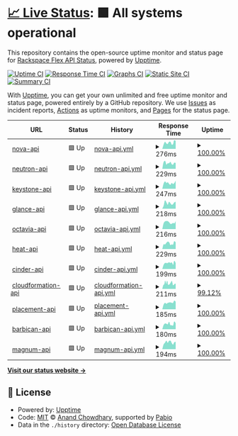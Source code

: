 # [📈 Live Status](https://status.api.dfw3.rackspacecloud.com/): <!--live status--> **🟩 All systems operational**

This repository contains the open-source uptime monitor and status page for [Rackspace Flex API Status](https://status.api.dfw3.rackspacecloud.com/), powered by [Upptime](https://github.com/upptime/upptime).

[![Uptime CI](https://github.com/the2hill/rs-flex-uptime-dfw/workflows/Uptime%20CI/badge.svg)](https://github.com/the2hill/rs-flex-uptime-dfw/actions?query=workflow%3A%22Uptime+CI%22)
[![Response Time CI](https://github.com/the2hill/rs-flex-uptime-dfw/workflows/Response%20Time%20CI/badge.svg)](https://github.com/the2hill/rs-flex-uptime-dfw/actions?query=workflow%3A%22Response+Time+CI%22)
[![Graphs CI](https://github.com/the2hill/rs-flex-uptime-dfw/workflows/Graphs%20CI/badge.svg)](https://github.com/the2hill/rs-flex-uptime-dfw/actions?query=workflow%3A%22Graphs+CI%22)
[![Static Site CI](https://github.com/the2hill/rs-flex-uptime-dfw/workflows/Static%20Site%20CI/badge.svg)](https://github.com/the2hill/rs-flex-uptime-dfw/actions?query=workflow%3A%22Static+Site+CI%22)
[![Summary CI](https://github.com/the2hill/rs-flex-uptime-dfw/workflows/Summary%20CI/badge.svg)](https://github.com/the2hill/rs-flex-uptime-dfw/actions?query=workflow%3A%22Summary+CI%22)

With [Upptime](https://upptime.js.org), you can get your own unlimited and free uptime monitor and status page, powered entirely by a GitHub repository. We use [Issues](https://github.com/the2hill/rs-flex-uptime-dfw/issues) as incident reports, [Actions](https://github.com/the2hill/rs-flex-uptime-dfw/actions) as uptime monitors, and [Pages](https://status.api.dfw3.rackspacecloud.com/) for the status page.

<!--start: status pages-->
<!-- This summary is generated by Upptime (https://github.com/upptime/upptime) -->
<!-- Do not edit this manually, your changes will be overwritten -->
<!-- prettier-ignore -->
| URL | Status | History | Response Time | Uptime |
| --- | ------ | ------- | ------------- | ------ |
| <img alt="" src="https://icons.duckduckgo.com/ip3/nova.api.dfw3.rackspacecloud.com.ico" height="13"> [nova-api](https://nova.api.dfw3.rackspacecloud.com) | 🟩 Up | [nova-api.yml](https://github.com/the2hill/rs-flex-uptime-dfw/commits/HEAD/history/nova-api.yml) | <details><summary><img alt="Response time graph" src="./graphs/nova-api/response-time-week.png" height="20"> 276ms</summary><br><a href="https://status.api.dfw3.rackspacecloud.com/history/nova-api"><img alt="Response time 282" src="https://img.shields.io/endpoint?url=https%3A%2F%2Fraw.githubusercontent.com%2Fthe2hill%2Frs-flex-uptime-dfw%2FHEAD%2Fapi%2Fnova-api%2Fresponse-time.json"></a><br><a href="https://status.api.dfw3.rackspacecloud.com/history/nova-api"><img alt="24-hour response time 269" src="https://img.shields.io/endpoint?url=https%3A%2F%2Fraw.githubusercontent.com%2Fthe2hill%2Frs-flex-uptime-dfw%2FHEAD%2Fapi%2Fnova-api%2Fresponse-time-day.json"></a><br><a href="https://status.api.dfw3.rackspacecloud.com/history/nova-api"><img alt="7-day response time 276" src="https://img.shields.io/endpoint?url=https%3A%2F%2Fraw.githubusercontent.com%2Fthe2hill%2Frs-flex-uptime-dfw%2FHEAD%2Fapi%2Fnova-api%2Fresponse-time-week.json"></a><br><a href="https://status.api.dfw3.rackspacecloud.com/history/nova-api"><img alt="30-day response time 265" src="https://img.shields.io/endpoint?url=https%3A%2F%2Fraw.githubusercontent.com%2Fthe2hill%2Frs-flex-uptime-dfw%2FHEAD%2Fapi%2Fnova-api%2Fresponse-time-month.json"></a><br><a href="https://status.api.dfw3.rackspacecloud.com/history/nova-api"><img alt="1-year response time 282" src="https://img.shields.io/endpoint?url=https%3A%2F%2Fraw.githubusercontent.com%2Fthe2hill%2Frs-flex-uptime-dfw%2FHEAD%2Fapi%2Fnova-api%2Fresponse-time-year.json"></a></details> | <details><summary><a href="https://status.api.dfw3.rackspacecloud.com/history/nova-api">100.00%</a></summary><a href="https://status.api.dfw3.rackspacecloud.com/history/nova-api"><img alt="All-time uptime 99.62%" src="https://img.shields.io/endpoint?url=https%3A%2F%2Fraw.githubusercontent.com%2Fthe2hill%2Frs-flex-uptime-dfw%2FHEAD%2Fapi%2Fnova-api%2Fuptime.json"></a><br><a href="https://status.api.dfw3.rackspacecloud.com/history/nova-api"><img alt="24-hour uptime 100.00%" src="https://img.shields.io/endpoint?url=https%3A%2F%2Fraw.githubusercontent.com%2Fthe2hill%2Frs-flex-uptime-dfw%2FHEAD%2Fapi%2Fnova-api%2Fuptime-day.json"></a><br><a href="https://status.api.dfw3.rackspacecloud.com/history/nova-api"><img alt="7-day uptime 100.00%" src="https://img.shields.io/endpoint?url=https%3A%2F%2Fraw.githubusercontent.com%2Fthe2hill%2Frs-flex-uptime-dfw%2FHEAD%2Fapi%2Fnova-api%2Fuptime-week.json"></a><br><a href="https://status.api.dfw3.rackspacecloud.com/history/nova-api"><img alt="30-day uptime 98.54%" src="https://img.shields.io/endpoint?url=https%3A%2F%2Fraw.githubusercontent.com%2Fthe2hill%2Frs-flex-uptime-dfw%2FHEAD%2Fapi%2Fnova-api%2Fuptime-month.json"></a><br><a href="https://status.api.dfw3.rackspacecloud.com/history/nova-api"><img alt="1-year uptime 99.62%" src="https://img.shields.io/endpoint?url=https%3A%2F%2Fraw.githubusercontent.com%2Fthe2hill%2Frs-flex-uptime-dfw%2FHEAD%2Fapi%2Fnova-api%2Fuptime-year.json"></a></details>
| <img alt="" src="https://icons.duckduckgo.com/ip3/neutron.api.dfw3.rackspacecloud.com.ico" height="13"> [neutron-api](https://neutron.api.dfw3.rackspacecloud.com) | 🟩 Up | [neutron-api.yml](https://github.com/the2hill/rs-flex-uptime-dfw/commits/HEAD/history/neutron-api.yml) | <details><summary><img alt="Response time graph" src="./graphs/neutron-api/response-time-week.png" height="20"> 229ms</summary><br><a href="https://status.api.dfw3.rackspacecloud.com/history/neutron-api"><img alt="Response time 259" src="https://img.shields.io/endpoint?url=https%3A%2F%2Fraw.githubusercontent.com%2Fthe2hill%2Frs-flex-uptime-dfw%2FHEAD%2Fapi%2Fneutron-api%2Fresponse-time.json"></a><br><a href="https://status.api.dfw3.rackspacecloud.com/history/neutron-api"><img alt="24-hour response time 159" src="https://img.shields.io/endpoint?url=https%3A%2F%2Fraw.githubusercontent.com%2Fthe2hill%2Frs-flex-uptime-dfw%2FHEAD%2Fapi%2Fneutron-api%2Fresponse-time-day.json"></a><br><a href="https://status.api.dfw3.rackspacecloud.com/history/neutron-api"><img alt="7-day response time 229" src="https://img.shields.io/endpoint?url=https%3A%2F%2Fraw.githubusercontent.com%2Fthe2hill%2Frs-flex-uptime-dfw%2FHEAD%2Fapi%2Fneutron-api%2Fresponse-time-week.json"></a><br><a href="https://status.api.dfw3.rackspacecloud.com/history/neutron-api"><img alt="30-day response time 235" src="https://img.shields.io/endpoint?url=https%3A%2F%2Fraw.githubusercontent.com%2Fthe2hill%2Frs-flex-uptime-dfw%2FHEAD%2Fapi%2Fneutron-api%2Fresponse-time-month.json"></a><br><a href="https://status.api.dfw3.rackspacecloud.com/history/neutron-api"><img alt="1-year response time 259" src="https://img.shields.io/endpoint?url=https%3A%2F%2Fraw.githubusercontent.com%2Fthe2hill%2Frs-flex-uptime-dfw%2FHEAD%2Fapi%2Fneutron-api%2Fresponse-time-year.json"></a></details> | <details><summary><a href="https://status.api.dfw3.rackspacecloud.com/history/neutron-api">100.00%</a></summary><a href="https://status.api.dfw3.rackspacecloud.com/history/neutron-api"><img alt="All-time uptime 99.66%" src="https://img.shields.io/endpoint?url=https%3A%2F%2Fraw.githubusercontent.com%2Fthe2hill%2Frs-flex-uptime-dfw%2FHEAD%2Fapi%2Fneutron-api%2Fuptime.json"></a><br><a href="https://status.api.dfw3.rackspacecloud.com/history/neutron-api"><img alt="24-hour uptime 100.00%" src="https://img.shields.io/endpoint?url=https%3A%2F%2Fraw.githubusercontent.com%2Fthe2hill%2Frs-flex-uptime-dfw%2FHEAD%2Fapi%2Fneutron-api%2Fuptime-day.json"></a><br><a href="https://status.api.dfw3.rackspacecloud.com/history/neutron-api"><img alt="7-day uptime 100.00%" src="https://img.shields.io/endpoint?url=https%3A%2F%2Fraw.githubusercontent.com%2Fthe2hill%2Frs-flex-uptime-dfw%2FHEAD%2Fapi%2Fneutron-api%2Fuptime-week.json"></a><br><a href="https://status.api.dfw3.rackspacecloud.com/history/neutron-api"><img alt="30-day uptime 99.12%" src="https://img.shields.io/endpoint?url=https%3A%2F%2Fraw.githubusercontent.com%2Fthe2hill%2Frs-flex-uptime-dfw%2FHEAD%2Fapi%2Fneutron-api%2Fuptime-month.json"></a><br><a href="https://status.api.dfw3.rackspacecloud.com/history/neutron-api"><img alt="1-year uptime 99.66%" src="https://img.shields.io/endpoint?url=https%3A%2F%2Fraw.githubusercontent.com%2Fthe2hill%2Frs-flex-uptime-dfw%2FHEAD%2Fapi%2Fneutron-api%2Fuptime-year.json"></a></details>
| <img alt="" src="https://icons.duckduckgo.com/ip3/keystone.api.dfw3.rackspacecloud.com.ico" height="13"> [keystone-api](https://keystone.api.dfw3.rackspacecloud.com/v3) | 🟩 Up | [keystone-api.yml](https://github.com/the2hill/rs-flex-uptime-dfw/commits/HEAD/history/keystone-api.yml) | <details><summary><img alt="Response time graph" src="./graphs/keystone-api/response-time-week.png" height="20"> 247ms</summary><br><a href="https://status.api.dfw3.rackspacecloud.com/history/keystone-api"><img alt="Response time 261" src="https://img.shields.io/endpoint?url=https%3A%2F%2Fraw.githubusercontent.com%2Fthe2hill%2Frs-flex-uptime-dfw%2FHEAD%2Fapi%2Fkeystone-api%2Fresponse-time.json"></a><br><a href="https://status.api.dfw3.rackspacecloud.com/history/keystone-api"><img alt="24-hour response time 212" src="https://img.shields.io/endpoint?url=https%3A%2F%2Fraw.githubusercontent.com%2Fthe2hill%2Frs-flex-uptime-dfw%2FHEAD%2Fapi%2Fkeystone-api%2Fresponse-time-day.json"></a><br><a href="https://status.api.dfw3.rackspacecloud.com/history/keystone-api"><img alt="7-day response time 247" src="https://img.shields.io/endpoint?url=https%3A%2F%2Fraw.githubusercontent.com%2Fthe2hill%2Frs-flex-uptime-dfw%2FHEAD%2Fapi%2Fkeystone-api%2Fresponse-time-week.json"></a><br><a href="https://status.api.dfw3.rackspacecloud.com/history/keystone-api"><img alt="30-day response time 242" src="https://img.shields.io/endpoint?url=https%3A%2F%2Fraw.githubusercontent.com%2Fthe2hill%2Frs-flex-uptime-dfw%2FHEAD%2Fapi%2Fkeystone-api%2Fresponse-time-month.json"></a><br><a href="https://status.api.dfw3.rackspacecloud.com/history/keystone-api"><img alt="1-year response time 261" src="https://img.shields.io/endpoint?url=https%3A%2F%2Fraw.githubusercontent.com%2Fthe2hill%2Frs-flex-uptime-dfw%2FHEAD%2Fapi%2Fkeystone-api%2Fresponse-time-year.json"></a></details> | <details><summary><a href="https://status.api.dfw3.rackspacecloud.com/history/keystone-api">100.00%</a></summary><a href="https://status.api.dfw3.rackspacecloud.com/history/keystone-api"><img alt="All-time uptime 99.77%" src="https://img.shields.io/endpoint?url=https%3A%2F%2Fraw.githubusercontent.com%2Fthe2hill%2Frs-flex-uptime-dfw%2FHEAD%2Fapi%2Fkeystone-api%2Fuptime.json"></a><br><a href="https://status.api.dfw3.rackspacecloud.com/history/keystone-api"><img alt="24-hour uptime 100.00%" src="https://img.shields.io/endpoint?url=https%3A%2F%2Fraw.githubusercontent.com%2Fthe2hill%2Frs-flex-uptime-dfw%2FHEAD%2Fapi%2Fkeystone-api%2Fuptime-day.json"></a><br><a href="https://status.api.dfw3.rackspacecloud.com/history/keystone-api"><img alt="7-day uptime 100.00%" src="https://img.shields.io/endpoint?url=https%3A%2F%2Fraw.githubusercontent.com%2Fthe2hill%2Frs-flex-uptime-dfw%2FHEAD%2Fapi%2Fkeystone-api%2Fuptime-week.json"></a><br><a href="https://status.api.dfw3.rackspacecloud.com/history/keystone-api"><img alt="30-day uptime 99.12%" src="https://img.shields.io/endpoint?url=https%3A%2F%2Fraw.githubusercontent.com%2Fthe2hill%2Frs-flex-uptime-dfw%2FHEAD%2Fapi%2Fkeystone-api%2Fuptime-month.json"></a><br><a href="https://status.api.dfw3.rackspacecloud.com/history/keystone-api"><img alt="1-year uptime 99.77%" src="https://img.shields.io/endpoint?url=https%3A%2F%2Fraw.githubusercontent.com%2Fthe2hill%2Frs-flex-uptime-dfw%2FHEAD%2Fapi%2Fkeystone-api%2Fuptime-year.json"></a></details>
| <img alt="" src="https://icons.duckduckgo.com/ip3/glance.api.dfw3.rackspacecloud.com.ico" height="13"> [glance-api](https://glance.api.dfw3.rackspacecloud.com) | 🟩 Up | [glance-api.yml](https://github.com/the2hill/rs-flex-uptime-dfw/commits/HEAD/history/glance-api.yml) | <details><summary><img alt="Response time graph" src="./graphs/glance-api/response-time-week.png" height="20"> 218ms</summary><br><a href="https://status.api.dfw3.rackspacecloud.com/history/glance-api"><img alt="Response time 262" src="https://img.shields.io/endpoint?url=https%3A%2F%2Fraw.githubusercontent.com%2Fthe2hill%2Frs-flex-uptime-dfw%2FHEAD%2Fapi%2Fglance-api%2Fresponse-time.json"></a><br><a href="https://status.api.dfw3.rackspacecloud.com/history/glance-api"><img alt="24-hour response time 249" src="https://img.shields.io/endpoint?url=https%3A%2F%2Fraw.githubusercontent.com%2Fthe2hill%2Frs-flex-uptime-dfw%2FHEAD%2Fapi%2Fglance-api%2Fresponse-time-day.json"></a><br><a href="https://status.api.dfw3.rackspacecloud.com/history/glance-api"><img alt="7-day response time 218" src="https://img.shields.io/endpoint?url=https%3A%2F%2Fraw.githubusercontent.com%2Fthe2hill%2Frs-flex-uptime-dfw%2FHEAD%2Fapi%2Fglance-api%2Fresponse-time-week.json"></a><br><a href="https://status.api.dfw3.rackspacecloud.com/history/glance-api"><img alt="30-day response time 228" src="https://img.shields.io/endpoint?url=https%3A%2F%2Fraw.githubusercontent.com%2Fthe2hill%2Frs-flex-uptime-dfw%2FHEAD%2Fapi%2Fglance-api%2Fresponse-time-month.json"></a><br><a href="https://status.api.dfw3.rackspacecloud.com/history/glance-api"><img alt="1-year response time 262" src="https://img.shields.io/endpoint?url=https%3A%2F%2Fraw.githubusercontent.com%2Fthe2hill%2Frs-flex-uptime-dfw%2FHEAD%2Fapi%2Fglance-api%2Fresponse-time-year.json"></a></details> | <details><summary><a href="https://status.api.dfw3.rackspacecloud.com/history/glance-api">100.00%</a></summary><a href="https://status.api.dfw3.rackspacecloud.com/history/glance-api"><img alt="All-time uptime 99.75%" src="https://img.shields.io/endpoint?url=https%3A%2F%2Fraw.githubusercontent.com%2Fthe2hill%2Frs-flex-uptime-dfw%2FHEAD%2Fapi%2Fglance-api%2Fuptime.json"></a><br><a href="https://status.api.dfw3.rackspacecloud.com/history/glance-api"><img alt="24-hour uptime 100.00%" src="https://img.shields.io/endpoint?url=https%3A%2F%2Fraw.githubusercontent.com%2Fthe2hill%2Frs-flex-uptime-dfw%2FHEAD%2Fapi%2Fglance-api%2Fuptime-day.json"></a><br><a href="https://status.api.dfw3.rackspacecloud.com/history/glance-api"><img alt="7-day uptime 100.00%" src="https://img.shields.io/endpoint?url=https%3A%2F%2Fraw.githubusercontent.com%2Fthe2hill%2Frs-flex-uptime-dfw%2FHEAD%2Fapi%2Fglance-api%2Fuptime-week.json"></a><br><a href="https://status.api.dfw3.rackspacecloud.com/history/glance-api"><img alt="30-day uptime 99.12%" src="https://img.shields.io/endpoint?url=https%3A%2F%2Fraw.githubusercontent.com%2Fthe2hill%2Frs-flex-uptime-dfw%2FHEAD%2Fapi%2Fglance-api%2Fuptime-month.json"></a><br><a href="https://status.api.dfw3.rackspacecloud.com/history/glance-api"><img alt="1-year uptime 99.75%" src="https://img.shields.io/endpoint?url=https%3A%2F%2Fraw.githubusercontent.com%2Fthe2hill%2Frs-flex-uptime-dfw%2FHEAD%2Fapi%2Fglance-api%2Fuptime-year.json"></a></details>
| <img alt="" src="https://icons.duckduckgo.com/ip3/octavia.api.dfw3.rackspacecloud.com.ico" height="13"> [octavia-api](https://octavia.api.dfw3.rackspacecloud.com) | 🟩 Up | [octavia-api.yml](https://github.com/the2hill/rs-flex-uptime-dfw/commits/HEAD/history/octavia-api.yml) | <details><summary><img alt="Response time graph" src="./graphs/octavia-api/response-time-week.png" height="20"> 216ms</summary><br><a href="https://status.api.dfw3.rackspacecloud.com/history/octavia-api"><img alt="Response time 269" src="https://img.shields.io/endpoint?url=https%3A%2F%2Fraw.githubusercontent.com%2Fthe2hill%2Frs-flex-uptime-dfw%2FHEAD%2Fapi%2Foctavia-api%2Fresponse-time.json"></a><br><a href="https://status.api.dfw3.rackspacecloud.com/history/octavia-api"><img alt="24-hour response time 181" src="https://img.shields.io/endpoint?url=https%3A%2F%2Fraw.githubusercontent.com%2Fthe2hill%2Frs-flex-uptime-dfw%2FHEAD%2Fapi%2Foctavia-api%2Fresponse-time-day.json"></a><br><a href="https://status.api.dfw3.rackspacecloud.com/history/octavia-api"><img alt="7-day response time 216" src="https://img.shields.io/endpoint?url=https%3A%2F%2Fraw.githubusercontent.com%2Fthe2hill%2Frs-flex-uptime-dfw%2FHEAD%2Fapi%2Foctavia-api%2Fresponse-time-week.json"></a><br><a href="https://status.api.dfw3.rackspacecloud.com/history/octavia-api"><img alt="30-day response time 227" src="https://img.shields.io/endpoint?url=https%3A%2F%2Fraw.githubusercontent.com%2Fthe2hill%2Frs-flex-uptime-dfw%2FHEAD%2Fapi%2Foctavia-api%2Fresponse-time-month.json"></a><br><a href="https://status.api.dfw3.rackspacecloud.com/history/octavia-api"><img alt="1-year response time 269" src="https://img.shields.io/endpoint?url=https%3A%2F%2Fraw.githubusercontent.com%2Fthe2hill%2Frs-flex-uptime-dfw%2FHEAD%2Fapi%2Foctavia-api%2Fresponse-time-year.json"></a></details> | <details><summary><a href="https://status.api.dfw3.rackspacecloud.com/history/octavia-api">100.00%</a></summary><a href="https://status.api.dfw3.rackspacecloud.com/history/octavia-api"><img alt="All-time uptime 99.77%" src="https://img.shields.io/endpoint?url=https%3A%2F%2Fraw.githubusercontent.com%2Fthe2hill%2Frs-flex-uptime-dfw%2FHEAD%2Fapi%2Foctavia-api%2Fuptime.json"></a><br><a href="https://status.api.dfw3.rackspacecloud.com/history/octavia-api"><img alt="24-hour uptime 100.00%" src="https://img.shields.io/endpoint?url=https%3A%2F%2Fraw.githubusercontent.com%2Fthe2hill%2Frs-flex-uptime-dfw%2FHEAD%2Fapi%2Foctavia-api%2Fuptime-day.json"></a><br><a href="https://status.api.dfw3.rackspacecloud.com/history/octavia-api"><img alt="7-day uptime 100.00%" src="https://img.shields.io/endpoint?url=https%3A%2F%2Fraw.githubusercontent.com%2Fthe2hill%2Frs-flex-uptime-dfw%2FHEAD%2Fapi%2Foctavia-api%2Fuptime-week.json"></a><br><a href="https://status.api.dfw3.rackspacecloud.com/history/octavia-api"><img alt="30-day uptime 99.12%" src="https://img.shields.io/endpoint?url=https%3A%2F%2Fraw.githubusercontent.com%2Fthe2hill%2Frs-flex-uptime-dfw%2FHEAD%2Fapi%2Foctavia-api%2Fuptime-month.json"></a><br><a href="https://status.api.dfw3.rackspacecloud.com/history/octavia-api"><img alt="1-year uptime 99.77%" src="https://img.shields.io/endpoint?url=https%3A%2F%2Fraw.githubusercontent.com%2Fthe2hill%2Frs-flex-uptime-dfw%2FHEAD%2Fapi%2Foctavia-api%2Fuptime-year.json"></a></details>
| <img alt="" src="https://icons.duckduckgo.com/ip3/heat.api.dfw3.rackspacecloud.com.ico" height="13"> [heat-api](https://heat.api.dfw3.rackspacecloud.com) | 🟩 Up | [heat-api.yml](https://github.com/the2hill/rs-flex-uptime-dfw/commits/HEAD/history/heat-api.yml) | <details><summary><img alt="Response time graph" src="./graphs/heat-api/response-time-week.png" height="20"> 229ms</summary><br><a href="https://status.api.dfw3.rackspacecloud.com/history/heat-api"><img alt="Response time 302" src="https://img.shields.io/endpoint?url=https%3A%2F%2Fraw.githubusercontent.com%2Fthe2hill%2Frs-flex-uptime-dfw%2FHEAD%2Fapi%2Fheat-api%2Fresponse-time.json"></a><br><a href="https://status.api.dfw3.rackspacecloud.com/history/heat-api"><img alt="24-hour response time 208" src="https://img.shields.io/endpoint?url=https%3A%2F%2Fraw.githubusercontent.com%2Fthe2hill%2Frs-flex-uptime-dfw%2FHEAD%2Fapi%2Fheat-api%2Fresponse-time-day.json"></a><br><a href="https://status.api.dfw3.rackspacecloud.com/history/heat-api"><img alt="7-day response time 229" src="https://img.shields.io/endpoint?url=https%3A%2F%2Fraw.githubusercontent.com%2Fthe2hill%2Frs-flex-uptime-dfw%2FHEAD%2Fapi%2Fheat-api%2Fresponse-time-week.json"></a><br><a href="https://status.api.dfw3.rackspacecloud.com/history/heat-api"><img alt="30-day response time 490" src="https://img.shields.io/endpoint?url=https%3A%2F%2Fraw.githubusercontent.com%2Fthe2hill%2Frs-flex-uptime-dfw%2FHEAD%2Fapi%2Fheat-api%2Fresponse-time-month.json"></a><br><a href="https://status.api.dfw3.rackspacecloud.com/history/heat-api"><img alt="1-year response time 302" src="https://img.shields.io/endpoint?url=https%3A%2F%2Fraw.githubusercontent.com%2Fthe2hill%2Frs-flex-uptime-dfw%2FHEAD%2Fapi%2Fheat-api%2Fresponse-time-year.json"></a></details> | <details><summary><a href="https://status.api.dfw3.rackspacecloud.com/history/heat-api">100.00%</a></summary><a href="https://status.api.dfw3.rackspacecloud.com/history/heat-api"><img alt="All-time uptime 99.10%" src="https://img.shields.io/endpoint?url=https%3A%2F%2Fraw.githubusercontent.com%2Fthe2hill%2Frs-flex-uptime-dfw%2FHEAD%2Fapi%2Fheat-api%2Fuptime.json"></a><br><a href="https://status.api.dfw3.rackspacecloud.com/history/heat-api"><img alt="24-hour uptime 100.00%" src="https://img.shields.io/endpoint?url=https%3A%2F%2Fraw.githubusercontent.com%2Fthe2hill%2Frs-flex-uptime-dfw%2FHEAD%2Fapi%2Fheat-api%2Fuptime-day.json"></a><br><a href="https://status.api.dfw3.rackspacecloud.com/history/heat-api"><img alt="7-day uptime 100.00%" src="https://img.shields.io/endpoint?url=https%3A%2F%2Fraw.githubusercontent.com%2Fthe2hill%2Frs-flex-uptime-dfw%2FHEAD%2Fapi%2Fheat-api%2Fuptime-week.json"></a><br><a href="https://status.api.dfw3.rackspacecloud.com/history/heat-api"><img alt="30-day uptime 97.08%" src="https://img.shields.io/endpoint?url=https%3A%2F%2Fraw.githubusercontent.com%2Fthe2hill%2Frs-flex-uptime-dfw%2FHEAD%2Fapi%2Fheat-api%2Fuptime-month.json"></a><br><a href="https://status.api.dfw3.rackspacecloud.com/history/heat-api"><img alt="1-year uptime 99.10%" src="https://img.shields.io/endpoint?url=https%3A%2F%2Fraw.githubusercontent.com%2Fthe2hill%2Frs-flex-uptime-dfw%2FHEAD%2Fapi%2Fheat-api%2Fuptime-year.json"></a></details>
| <img alt="" src="https://icons.duckduckgo.com/ip3/cinder.api.dfw3.rackspacecloud.com.ico" height="13"> [cinder-api](https://cinder.api.dfw3.rackspacecloud.com) | 🟩 Up | [cinder-api.yml](https://github.com/the2hill/rs-flex-uptime-dfw/commits/HEAD/history/cinder-api.yml) | <details><summary><img alt="Response time graph" src="./graphs/cinder-api/response-time-week.png" height="20"> 199ms</summary><br><a href="https://status.api.dfw3.rackspacecloud.com/history/cinder-api"><img alt="Response time 257" src="https://img.shields.io/endpoint?url=https%3A%2F%2Fraw.githubusercontent.com%2Fthe2hill%2Frs-flex-uptime-dfw%2FHEAD%2Fapi%2Fcinder-api%2Fresponse-time.json"></a><br><a href="https://status.api.dfw3.rackspacecloud.com/history/cinder-api"><img alt="24-hour response time 153" src="https://img.shields.io/endpoint?url=https%3A%2F%2Fraw.githubusercontent.com%2Fthe2hill%2Frs-flex-uptime-dfw%2FHEAD%2Fapi%2Fcinder-api%2Fresponse-time-day.json"></a><br><a href="https://status.api.dfw3.rackspacecloud.com/history/cinder-api"><img alt="7-day response time 199" src="https://img.shields.io/endpoint?url=https%3A%2F%2Fraw.githubusercontent.com%2Fthe2hill%2Frs-flex-uptime-dfw%2FHEAD%2Fapi%2Fcinder-api%2Fresponse-time-week.json"></a><br><a href="https://status.api.dfw3.rackspacecloud.com/history/cinder-api"><img alt="30-day response time 198" src="https://img.shields.io/endpoint?url=https%3A%2F%2Fraw.githubusercontent.com%2Fthe2hill%2Frs-flex-uptime-dfw%2FHEAD%2Fapi%2Fcinder-api%2Fresponse-time-month.json"></a><br><a href="https://status.api.dfw3.rackspacecloud.com/history/cinder-api"><img alt="1-year response time 257" src="https://img.shields.io/endpoint?url=https%3A%2F%2Fraw.githubusercontent.com%2Fthe2hill%2Frs-flex-uptime-dfw%2FHEAD%2Fapi%2Fcinder-api%2Fresponse-time-year.json"></a></details> | <details><summary><a href="https://status.api.dfw3.rackspacecloud.com/history/cinder-api">100.00%</a></summary><a href="https://status.api.dfw3.rackspacecloud.com/history/cinder-api"><img alt="All-time uptime 99.77%" src="https://img.shields.io/endpoint?url=https%3A%2F%2Fraw.githubusercontent.com%2Fthe2hill%2Frs-flex-uptime-dfw%2FHEAD%2Fapi%2Fcinder-api%2Fuptime.json"></a><br><a href="https://status.api.dfw3.rackspacecloud.com/history/cinder-api"><img alt="24-hour uptime 100.00%" src="https://img.shields.io/endpoint?url=https%3A%2F%2Fraw.githubusercontent.com%2Fthe2hill%2Frs-flex-uptime-dfw%2FHEAD%2Fapi%2Fcinder-api%2Fuptime-day.json"></a><br><a href="https://status.api.dfw3.rackspacecloud.com/history/cinder-api"><img alt="7-day uptime 100.00%" src="https://img.shields.io/endpoint?url=https%3A%2F%2Fraw.githubusercontent.com%2Fthe2hill%2Frs-flex-uptime-dfw%2FHEAD%2Fapi%2Fcinder-api%2Fuptime-week.json"></a><br><a href="https://status.api.dfw3.rackspacecloud.com/history/cinder-api"><img alt="30-day uptime 99.12%" src="https://img.shields.io/endpoint?url=https%3A%2F%2Fraw.githubusercontent.com%2Fthe2hill%2Frs-flex-uptime-dfw%2FHEAD%2Fapi%2Fcinder-api%2Fuptime-month.json"></a><br><a href="https://status.api.dfw3.rackspacecloud.com/history/cinder-api"><img alt="1-year uptime 99.77%" src="https://img.shields.io/endpoint?url=https%3A%2F%2Fraw.githubusercontent.com%2Fthe2hill%2Frs-flex-uptime-dfw%2FHEAD%2Fapi%2Fcinder-api%2Fuptime-year.json"></a></details>
| <img alt="" src="https://icons.duckduckgo.com/ip3/cloudformation.api.dfw3.rackspacecloud.com.ico" height="13"> [cloudformation-api](https://cloudformation.api.dfw3.rackspacecloud.com) | 🟩 Up | [cloudformation-api.yml](https://github.com/the2hill/rs-flex-uptime-dfw/commits/HEAD/history/cloudformation-api.yml) | <details><summary><img alt="Response time graph" src="./graphs/cloudformation-api/response-time-week.png" height="20"> 211ms</summary><br><a href="https://status.api.dfw3.rackspacecloud.com/history/cloudformation-api"><img alt="Response time 236" src="https://img.shields.io/endpoint?url=https%3A%2F%2Fraw.githubusercontent.com%2Fthe2hill%2Frs-flex-uptime-dfw%2FHEAD%2Fapi%2Fcloudformation-api%2Fresponse-time.json"></a><br><a href="https://status.api.dfw3.rackspacecloud.com/history/cloudformation-api"><img alt="24-hour response time 127" src="https://img.shields.io/endpoint?url=https%3A%2F%2Fraw.githubusercontent.com%2Fthe2hill%2Frs-flex-uptime-dfw%2FHEAD%2Fapi%2Fcloudformation-api%2Fresponse-time-day.json"></a><br><a href="https://status.api.dfw3.rackspacecloud.com/history/cloudformation-api"><img alt="7-day response time 211" src="https://img.shields.io/endpoint?url=https%3A%2F%2Fraw.githubusercontent.com%2Fthe2hill%2Frs-flex-uptime-dfw%2FHEAD%2Fapi%2Fcloudformation-api%2Fresponse-time-week.json"></a><br><a href="https://status.api.dfw3.rackspacecloud.com/history/cloudformation-api"><img alt="30-day response time 204" src="https://img.shields.io/endpoint?url=https%3A%2F%2Fraw.githubusercontent.com%2Fthe2hill%2Frs-flex-uptime-dfw%2FHEAD%2Fapi%2Fcloudformation-api%2Fresponse-time-month.json"></a><br><a href="https://status.api.dfw3.rackspacecloud.com/history/cloudformation-api"><img alt="1-year response time 236" src="https://img.shields.io/endpoint?url=https%3A%2F%2Fraw.githubusercontent.com%2Fthe2hill%2Frs-flex-uptime-dfw%2FHEAD%2Fapi%2Fcloudformation-api%2Fresponse-time-year.json"></a></details> | <details><summary><a href="https://status.api.dfw3.rackspacecloud.com/history/cloudformation-api">99.12%</a></summary><a href="https://status.api.dfw3.rackspacecloud.com/history/cloudformation-api"><img alt="All-time uptime 99.72%" src="https://img.shields.io/endpoint?url=https%3A%2F%2Fraw.githubusercontent.com%2Fthe2hill%2Frs-flex-uptime-dfw%2FHEAD%2Fapi%2Fcloudformation-api%2Fuptime.json"></a><br><a href="https://status.api.dfw3.rackspacecloud.com/history/cloudformation-api"><img alt="24-hour uptime 100.00%" src="https://img.shields.io/endpoint?url=https%3A%2F%2Fraw.githubusercontent.com%2Fthe2hill%2Frs-flex-uptime-dfw%2FHEAD%2Fapi%2Fcloudformation-api%2Fuptime-day.json"></a><br><a href="https://status.api.dfw3.rackspacecloud.com/history/cloudformation-api"><img alt="7-day uptime 99.12%" src="https://img.shields.io/endpoint?url=https%3A%2F%2Fraw.githubusercontent.com%2Fthe2hill%2Frs-flex-uptime-dfw%2FHEAD%2Fapi%2Fcloudformation-api%2Fuptime-week.json"></a><br><a href="https://status.api.dfw3.rackspacecloud.com/history/cloudformation-api"><img alt="30-day uptime 98.92%" src="https://img.shields.io/endpoint?url=https%3A%2F%2Fraw.githubusercontent.com%2Fthe2hill%2Frs-flex-uptime-dfw%2FHEAD%2Fapi%2Fcloudformation-api%2Fuptime-month.json"></a><br><a href="https://status.api.dfw3.rackspacecloud.com/history/cloudformation-api"><img alt="1-year uptime 99.72%" src="https://img.shields.io/endpoint?url=https%3A%2F%2Fraw.githubusercontent.com%2Fthe2hill%2Frs-flex-uptime-dfw%2FHEAD%2Fapi%2Fcloudformation-api%2Fuptime-year.json"></a></details>
| <img alt="" src="https://icons.duckduckgo.com/ip3/placement.api.dfw3.rackspacecloud.com.ico" height="13"> [placement-api](https://placement.api.dfw3.rackspacecloud.com) | 🟩 Up | [placement-api.yml](https://github.com/the2hill/rs-flex-uptime-dfw/commits/HEAD/history/placement-api.yml) | <details><summary><img alt="Response time graph" src="./graphs/placement-api/response-time-week.png" height="20"> 185ms</summary><br><a href="https://status.api.dfw3.rackspacecloud.com/history/placement-api"><img alt="Response time 244" src="https://img.shields.io/endpoint?url=https%3A%2F%2Fraw.githubusercontent.com%2Fthe2hill%2Frs-flex-uptime-dfw%2FHEAD%2Fapi%2Fplacement-api%2Fresponse-time.json"></a><br><a href="https://status.api.dfw3.rackspacecloud.com/history/placement-api"><img alt="24-hour response time 147" src="https://img.shields.io/endpoint?url=https%3A%2F%2Fraw.githubusercontent.com%2Fthe2hill%2Frs-flex-uptime-dfw%2FHEAD%2Fapi%2Fplacement-api%2Fresponse-time-day.json"></a><br><a href="https://status.api.dfw3.rackspacecloud.com/history/placement-api"><img alt="7-day response time 185" src="https://img.shields.io/endpoint?url=https%3A%2F%2Fraw.githubusercontent.com%2Fthe2hill%2Frs-flex-uptime-dfw%2FHEAD%2Fapi%2Fplacement-api%2Fresponse-time-week.json"></a><br><a href="https://status.api.dfw3.rackspacecloud.com/history/placement-api"><img alt="30-day response time 190" src="https://img.shields.io/endpoint?url=https%3A%2F%2Fraw.githubusercontent.com%2Fthe2hill%2Frs-flex-uptime-dfw%2FHEAD%2Fapi%2Fplacement-api%2Fresponse-time-month.json"></a><br><a href="https://status.api.dfw3.rackspacecloud.com/history/placement-api"><img alt="1-year response time 244" src="https://img.shields.io/endpoint?url=https%3A%2F%2Fraw.githubusercontent.com%2Fthe2hill%2Frs-flex-uptime-dfw%2FHEAD%2Fapi%2Fplacement-api%2Fresponse-time-year.json"></a></details> | <details><summary><a href="https://status.api.dfw3.rackspacecloud.com/history/placement-api">100.00%</a></summary><a href="https://status.api.dfw3.rackspacecloud.com/history/placement-api"><img alt="All-time uptime 99.68%" src="https://img.shields.io/endpoint?url=https%3A%2F%2Fraw.githubusercontent.com%2Fthe2hill%2Frs-flex-uptime-dfw%2FHEAD%2Fapi%2Fplacement-api%2Fuptime.json"></a><br><a href="https://status.api.dfw3.rackspacecloud.com/history/placement-api"><img alt="24-hour uptime 100.00%" src="https://img.shields.io/endpoint?url=https%3A%2F%2Fraw.githubusercontent.com%2Fthe2hill%2Frs-flex-uptime-dfw%2FHEAD%2Fapi%2Fplacement-api%2Fuptime-day.json"></a><br><a href="https://status.api.dfw3.rackspacecloud.com/history/placement-api"><img alt="7-day uptime 100.00%" src="https://img.shields.io/endpoint?url=https%3A%2F%2Fraw.githubusercontent.com%2Fthe2hill%2Frs-flex-uptime-dfw%2FHEAD%2Fapi%2Fplacement-api%2Fuptime-week.json"></a><br><a href="https://status.api.dfw3.rackspacecloud.com/history/placement-api"><img alt="30-day uptime 98.74%" src="https://img.shields.io/endpoint?url=https%3A%2F%2Fraw.githubusercontent.com%2Fthe2hill%2Frs-flex-uptime-dfw%2FHEAD%2Fapi%2Fplacement-api%2Fuptime-month.json"></a><br><a href="https://status.api.dfw3.rackspacecloud.com/history/placement-api"><img alt="1-year uptime 99.68%" src="https://img.shields.io/endpoint?url=https%3A%2F%2Fraw.githubusercontent.com%2Fthe2hill%2Frs-flex-uptime-dfw%2FHEAD%2Fapi%2Fplacement-api%2Fuptime-year.json"></a></details>
| <img alt="" src="https://icons.duckduckgo.com/ip3/barbican.api.dfw3.rackspacecloud.com.ico" height="13"> [barbican-api](https://barbican.api.dfw3.rackspacecloud.com) | 🟩 Up | [barbican-api.yml](https://github.com/the2hill/rs-flex-uptime-dfw/commits/HEAD/history/barbican-api.yml) | <details><summary><img alt="Response time graph" src="./graphs/barbican-api/response-time-week.png" height="20"> 180ms</summary><br><a href="https://status.api.dfw3.rackspacecloud.com/history/barbican-api"><img alt="Response time 223" src="https://img.shields.io/endpoint?url=https%3A%2F%2Fraw.githubusercontent.com%2Fthe2hill%2Frs-flex-uptime-dfw%2FHEAD%2Fapi%2Fbarbican-api%2Fresponse-time.json"></a><br><a href="https://status.api.dfw3.rackspacecloud.com/history/barbican-api"><img alt="24-hour response time 193" src="https://img.shields.io/endpoint?url=https%3A%2F%2Fraw.githubusercontent.com%2Fthe2hill%2Frs-flex-uptime-dfw%2FHEAD%2Fapi%2Fbarbican-api%2Fresponse-time-day.json"></a><br><a href="https://status.api.dfw3.rackspacecloud.com/history/barbican-api"><img alt="7-day response time 180" src="https://img.shields.io/endpoint?url=https%3A%2F%2Fraw.githubusercontent.com%2Fthe2hill%2Frs-flex-uptime-dfw%2FHEAD%2Fapi%2Fbarbican-api%2Fresponse-time-week.json"></a><br><a href="https://status.api.dfw3.rackspacecloud.com/history/barbican-api"><img alt="30-day response time 181" src="https://img.shields.io/endpoint?url=https%3A%2F%2Fraw.githubusercontent.com%2Fthe2hill%2Frs-flex-uptime-dfw%2FHEAD%2Fapi%2Fbarbican-api%2Fresponse-time-month.json"></a><br><a href="https://status.api.dfw3.rackspacecloud.com/history/barbican-api"><img alt="1-year response time 223" src="https://img.shields.io/endpoint?url=https%3A%2F%2Fraw.githubusercontent.com%2Fthe2hill%2Frs-flex-uptime-dfw%2FHEAD%2Fapi%2Fbarbican-api%2Fresponse-time-year.json"></a></details> | <details><summary><a href="https://status.api.dfw3.rackspacecloud.com/history/barbican-api">100.00%</a></summary><a href="https://status.api.dfw3.rackspacecloud.com/history/barbican-api"><img alt="All-time uptime 99.77%" src="https://img.shields.io/endpoint?url=https%3A%2F%2Fraw.githubusercontent.com%2Fthe2hill%2Frs-flex-uptime-dfw%2FHEAD%2Fapi%2Fbarbican-api%2Fuptime.json"></a><br><a href="https://status.api.dfw3.rackspacecloud.com/history/barbican-api"><img alt="24-hour uptime 100.00%" src="https://img.shields.io/endpoint?url=https%3A%2F%2Fraw.githubusercontent.com%2Fthe2hill%2Frs-flex-uptime-dfw%2FHEAD%2Fapi%2Fbarbican-api%2Fuptime-day.json"></a><br><a href="https://status.api.dfw3.rackspacecloud.com/history/barbican-api"><img alt="7-day uptime 100.00%" src="https://img.shields.io/endpoint?url=https%3A%2F%2Fraw.githubusercontent.com%2Fthe2hill%2Frs-flex-uptime-dfw%2FHEAD%2Fapi%2Fbarbican-api%2Fuptime-week.json"></a><br><a href="https://status.api.dfw3.rackspacecloud.com/history/barbican-api"><img alt="30-day uptime 99.12%" src="https://img.shields.io/endpoint?url=https%3A%2F%2Fraw.githubusercontent.com%2Fthe2hill%2Frs-flex-uptime-dfw%2FHEAD%2Fapi%2Fbarbican-api%2Fuptime-month.json"></a><br><a href="https://status.api.dfw3.rackspacecloud.com/history/barbican-api"><img alt="1-year uptime 99.77%" src="https://img.shields.io/endpoint?url=https%3A%2F%2Fraw.githubusercontent.com%2Fthe2hill%2Frs-flex-uptime-dfw%2FHEAD%2Fapi%2Fbarbican-api%2Fuptime-year.json"></a></details>
| <img alt="" src="https://icons.duckduckgo.com/ip3/magnum.api.dfw3.rackspacecloud.com.ico" height="13"> [magnum-api](https://magnum.api.dfw3.rackspacecloud.com) | 🟩 Up | [magnum-api.yml](https://github.com/the2hill/rs-flex-uptime-dfw/commits/HEAD/history/magnum-api.yml) | <details><summary><img alt="Response time graph" src="./graphs/magnum-api/response-time-week.png" height="20"> 194ms</summary><br><a href="https://status.api.dfw3.rackspacecloud.com/history/magnum-api"><img alt="Response time 242" src="https://img.shields.io/endpoint?url=https%3A%2F%2Fraw.githubusercontent.com%2Fthe2hill%2Frs-flex-uptime-dfw%2FHEAD%2Fapi%2Fmagnum-api%2Fresponse-time.json"></a><br><a href="https://status.api.dfw3.rackspacecloud.com/history/magnum-api"><img alt="24-hour response time 175" src="https://img.shields.io/endpoint?url=https%3A%2F%2Fraw.githubusercontent.com%2Fthe2hill%2Frs-flex-uptime-dfw%2FHEAD%2Fapi%2Fmagnum-api%2Fresponse-time-day.json"></a><br><a href="https://status.api.dfw3.rackspacecloud.com/history/magnum-api"><img alt="7-day response time 194" src="https://img.shields.io/endpoint?url=https%3A%2F%2Fraw.githubusercontent.com%2Fthe2hill%2Frs-flex-uptime-dfw%2FHEAD%2Fapi%2Fmagnum-api%2Fresponse-time-week.json"></a><br><a href="https://status.api.dfw3.rackspacecloud.com/history/magnum-api"><img alt="30-day response time 188" src="https://img.shields.io/endpoint?url=https%3A%2F%2Fraw.githubusercontent.com%2Fthe2hill%2Frs-flex-uptime-dfw%2FHEAD%2Fapi%2Fmagnum-api%2Fresponse-time-month.json"></a><br><a href="https://status.api.dfw3.rackspacecloud.com/history/magnum-api"><img alt="1-year response time 242" src="https://img.shields.io/endpoint?url=https%3A%2F%2Fraw.githubusercontent.com%2Fthe2hill%2Frs-flex-uptime-dfw%2FHEAD%2Fapi%2Fmagnum-api%2Fresponse-time-year.json"></a></details> | <details><summary><a href="https://status.api.dfw3.rackspacecloud.com/history/magnum-api">100.00%</a></summary><a href="https://status.api.dfw3.rackspacecloud.com/history/magnum-api"><img alt="All-time uptime 99.77%" src="https://img.shields.io/endpoint?url=https%3A%2F%2Fraw.githubusercontent.com%2Fthe2hill%2Frs-flex-uptime-dfw%2FHEAD%2Fapi%2Fmagnum-api%2Fuptime.json"></a><br><a href="https://status.api.dfw3.rackspacecloud.com/history/magnum-api"><img alt="24-hour uptime 100.00%" src="https://img.shields.io/endpoint?url=https%3A%2F%2Fraw.githubusercontent.com%2Fthe2hill%2Frs-flex-uptime-dfw%2FHEAD%2Fapi%2Fmagnum-api%2Fuptime-day.json"></a><br><a href="https://status.api.dfw3.rackspacecloud.com/history/magnum-api"><img alt="7-day uptime 100.00%" src="https://img.shields.io/endpoint?url=https%3A%2F%2Fraw.githubusercontent.com%2Fthe2hill%2Frs-flex-uptime-dfw%2FHEAD%2Fapi%2Fmagnum-api%2Fuptime-week.json"></a><br><a href="https://status.api.dfw3.rackspacecloud.com/history/magnum-api"><img alt="30-day uptime 99.12%" src="https://img.shields.io/endpoint?url=https%3A%2F%2Fraw.githubusercontent.com%2Fthe2hill%2Frs-flex-uptime-dfw%2FHEAD%2Fapi%2Fmagnum-api%2Fuptime-month.json"></a><br><a href="https://status.api.dfw3.rackspacecloud.com/history/magnum-api"><img alt="1-year uptime 99.77%" src="https://img.shields.io/endpoint?url=https%3A%2F%2Fraw.githubusercontent.com%2Fthe2hill%2Frs-flex-uptime-dfw%2FHEAD%2Fapi%2Fmagnum-api%2Fuptime-year.json"></a></details>

<!--end: status pages-->

[**Visit our status website →**](https://status.api.dfw3.rackspacecloud.com/)

## 📄 License

- Powered by: [Upptime](https://github.com/upptime/upptime)
- Code: [MIT](./LICENSE) © [Anand Chowdhary](https://anandchowdhary.com), supported by [Pabio](https://pabio.com)
- Data in the `./history` directory: [Open Database License](https://opendatacommons.org/licenses/odbl/1-0/)

